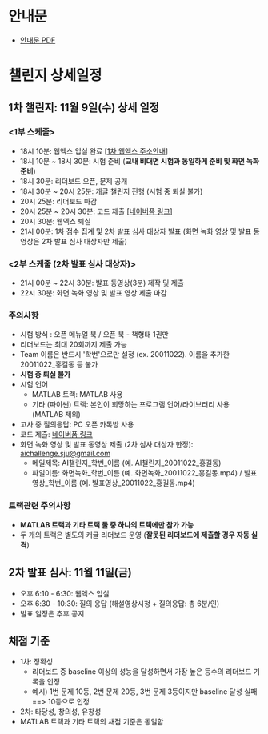 # 안내문
- [안내문 PDF](https://github.com/SejongAI-Challenge/2022.AI.Challenge/blob/main/2022%EC%84%B8%EC%A2%85AI%EC%B1%8C%EB%A6%B0%EC%A7%80_%EB%8C%80%ED%9A%8C%EC%95%88%EB%82%B4.pdf)

# 챌린지 상세일정


## 1차 챌린지: 11월 9일(수) 상세 일정
### <1부 스케줄>
- 18시 10분: 웹엑스 입실 완료 [[1차 웹엑스 주소안내](https://github.com/SejongAI-Challenge/2022.AI.Challenge/blob/main/WebexRoom.md)]
- 18시 10분 ~ 18시 30분: 시험 준비 (**교내 비대면 시험과 동일하게 준비 및 화면 녹화 준비**)
- 18시 30분: 리더보드 오픈, 문제 공개
- 18시 30분 ~ 20시 25분: 캐글 챌린지 진행 (시험 중 퇴실 불가)
- 20시 25분: 리더보드 마감
- 20시 25분 ~ 20시 30분: 코드 제출 [[네이버폼 링크](https://naver.me/5pETgGKY)]
- 20시 30분: 웹엑스 퇴실 
- 21시 00분: 1차 점수 집계 및 2차 발표 심사 대상자 발표 (화면 녹화 영상 및 발표 동영상은 2차 발표 심사 대상자만 제출)

### <2부 스케줄 (2차 발표 심사 대상자)>
- 21시 00분 ~ 22시 30분: 발표 동영상(3분) 제작 및 제출
- 22시 30분: 화면 녹화 영상 및 발표 영상 제출 마감

### 주의사항
- 시험 방식 : 오픈 메뉴얼 북 / 오픈 북 - 책형태 1권만
- 리더보드는 최대 20회까지 제출 가능
- Team 이름은 반드시 '학번'으로만 설정 (ex. 20011022). 이름을 추가한 20011022_홍길동 등 불가
- **시험 중 퇴실 불가**
- 시험 언어
  - MATLAB 트랙: MATLAB 사용
  - 기타 (파이썬) 트랙: 본인이 희망하는 프로그램 언어/라이브러리 사용 (MATLAB 제외)
- 고사 중 질의응답: PC 오픈 카톡방 사용 
- 코드 제출: [네이버폼 링크](https://naver.me/5pETgGKY)
- 화면 녹화 영상 및 발표 동영상 제출 (2차 심사 대상자 한정): aichallenge.sju@gmail.com
  - 메일제목: AI챌린지_학번_이름 (예. AI챌린지_20011022_홍길동)
  - 파일이름: 화면녹화_학번_이름 (예. 화면녹화_20011022_홍길동.mp4) / 발표영상_학번_이름 (예. 발표영상_20011022_홍길동.mp4)

### 트랙관련 주의사항
- **MATLAB 트랙과 기타 트랙 둘 중 하나의 트랙에만 참가 가능**
- 두 개의 트랙은 별도의 캐글 리더보드 운영 (**잘못된 리더보드에 제출할 경우 자동 실격**)

## 2차 발표 심사: 11월 11일(금)
- 오후 6:10 - 6:30: 웹엑스 입실 
- 오후 6:30 - 10:30: 질의 응답 (해설영상시청 + 질의응답: 총 6분/인)
- 발표 일정은 추후 공지


## 채점 기준
- 1차: 정확성 
  - 리더보드 중 baseline 이상의 성능을 달성하면서 가장 높은 등수의 리더보드 기록을 인정 
  - 예시) 1번 문제 10등, 2번 문제 20등, 3번 문제 3등이지만 baseline 달성 실패 ==> 10등으로 인정
- 2차: 타당성, 창의성, 유창성
- MATLAB 트랙과 기타 트랙의 채점 기준은 동일함
